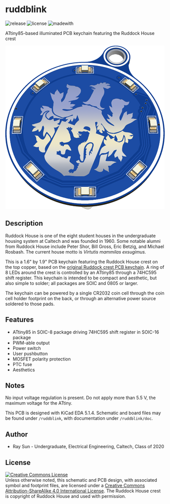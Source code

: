 # ruddblink
![release](https://img.shields.io/github/v/release/electronictoast/ruddblink?include_prereleases) ![license](https://img.shields.io/github/license/electronictoast/ruddblink) ![madewith](https://img.shields.io/badge/made%20with-KiCad-blue)

ATtiny85-based illuminated PCB keychain featuring the Ruddock House crest

![ruddblink](/img/ruddblink.png)

## Description
Ruddock House is one of the eight student houses in the undergraduate housing system at Caltech and was founded in 1960. Some notable alumni from Ruddock House include Peter Shor, Bill Gross, Eric Betzig, and Michael Rosbash. The current house motto is *Virtutis mammilas exsugimus.*

This is a 1.6" by 1.9" PCB keychain featuring the Ruddock House crest on the top copper, based on the [original Ruddock crest PCB keychain](https://github.com/ElectronicToast/ruddock-house-crest-pcb/). A ring of 8 LEDs around the crest is controlled by an ATtiny85 through a 74HC595 shift register. This keychain is intended to be compact and aesthetic, but also simple to solder; all packages are SOIC and 0805 or larger.

The keychain can be powered by a single CR2032 coin cell through the coin cell holder footprint on the back, or through an alternative power source soldered to those pads.

## Features
- ATtiny85 in SOIC-8 package driving 74HC595 shift register in SOIC-16 package
- PWM-able output
- Power switch
- User pushbutton
- MOSFET polarity protection
- PTC fuse
- Aesthetics

## Notes

No input voltage regulation is present. Do not apply more than 5.5 V, the maximum voltage for the ATtiny.

This PCB is designed with KiCad EDA 5.1.4. Schematic and board files may be found under `/ruddblink`, with documentation under `/ruddblink/doc`.

## Author
- Ray Sun - Undergraduate, Electrical Engineering, Caltech, Class of 2020

## License
<a rel="license" href="http://creativecommons.org/licenses/by-sa/4.0/"><img alt="Creative Commons License" style="border-width:0" src="https://i.creativecommons.org/l/by-sa/4.0/88x31.png" /></a><br />Unless otherwise noted, this schematic and PCB design, with associated symbol and footprint files, are licensed under a <a rel="license" href="http://creativecommons.org/licenses/by-sa/4.0/">Creative Commons Attribution-ShareAlike 4.0 International License</a>. The Ruddock House crest is copyright of Ruddock House and used with permission.
